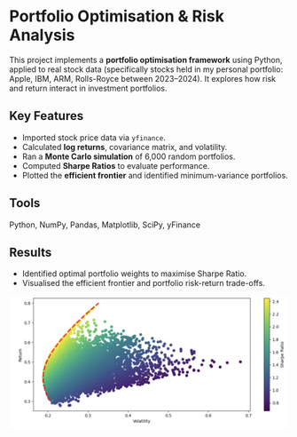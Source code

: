 # Portfolio Optimisation & Risk Analysis

This project implements a **portfolio optimisation framework** using Python, applied to real stock data
(specifically stocks held in my personal portfolio: Apple, IBM, ARM, Rolls-Royce between 2023–2024).
It explores how risk and return interact in investment portfolios.

## Key Features
- Imported stock price data via `yfinance`.
- Calculated **log returns**, covariance matrix, and volatility.
- Ran a **Monte Carlo simulation** of 6,000 random portfolios.
- Computed **Sharpe Ratios** to evaluate performance.
- Plotted the **efficient frontier** and identified minimum-variance portfolios.

## Tools
Python, NumPy, Pandas, Matplotlib, SciPy, yFinance

## Results
- Identified optimal portfolio weights to maximise Sharpe Ratio.
- Visualised the efficient frontier and portfolio risk-return trade-offs.

![Efficient Frontier](results/Efficient-Frontier.png)
